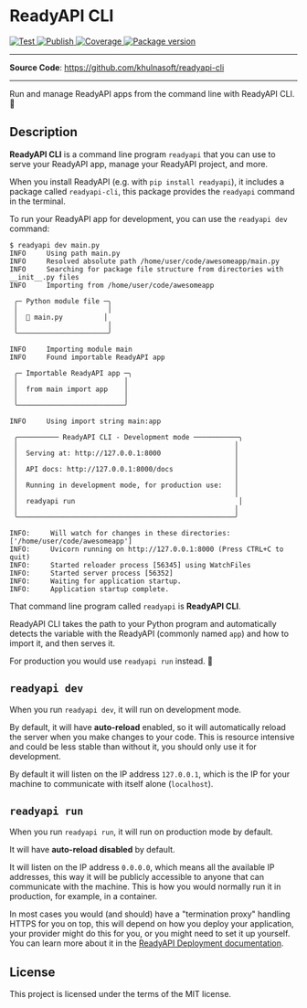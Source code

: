 # ReadyAPI CLI

<a href="https://github.com/khulnasoft/readyapi-cli/actions/workflows/test.yml" target="_blank">
    <img src="https://github.com/khulnasoft/readyapi-cli/actions/workflows/test.yml/badge.svg" alt="Test">
</a>
<a href="https://github.com/khulnasoft/readyapi-cli/actions/workflows/publish.yml" target="_blank">
    <img src="https://github.com/khulnasoft/readyapi-cli/actions/workflows/publish.yml/badge.svg" alt="Publish">
</a>
<a href="https://coverage-badge.samuelcolvin.workers.dev/redirect/khulnasoft/readyapi-cli" target="_blank">
    <img src="https://coverage-badge.samuelcolvin.workers.dev/khulnasoft/readyapi-cli.svg" alt="Coverage">
<a href="https://pypi.org/project/readyapi-cli" target="_blank">
    <img src="https://img.shields.io/pypi/v/readyapi-cli?color=%2334D058&label=pypi%20package" alt="Package version">
</a>

---

**Source Code**: <a href="https://github.com/khulnasoft/readyapi-cli" target="_blank">https://github.com/khulnasoft/readyapi-cli</a>

---

Run and manage ReadyAPI apps from the command line with ReadyAPI CLI. 🚀

## Description

**ReadyAPI CLI** is a command line program `readyapi` that you can use to serve your ReadyAPI app, manage your ReadyAPI project, and more.

When you install ReadyAPI (e.g. with `pip install readyapi`), it includes a package called `readyapi-cli`, this package provides the `readyapi` command in the terminal.

To run your ReadyAPI app for development, you can use the `readyapi dev` command:

<div class="termy">

```console
$ readyapi dev main.py
INFO     Using path main.py
INFO     Resolved absolute path /home/user/code/awesomeapp/main.py
INFO     Searching for package file structure from directories with __init__.py files
INFO     Importing from /home/user/code/awesomeapp

 ╭─ Python module file ─╮
 │                      │
 │  🐍 main.py          │
 │                      │
 ╰──────────────────────╯

INFO     Importing module main
INFO     Found importable ReadyAPI app

 ╭─ Importable ReadyAPI app ─╮
 │                          │
 │  from main import app    │
 │                          │
 ╰──────────────────────────╯

INFO     Using import string main:app

 ╭────────── ReadyAPI CLI - Development mode ───────────╮
 │                                                     │
 │  Serving at: http://127.0.0.1:8000                  │
 │                                                     │
 │  API docs: http://127.0.0.1:8000/docs               │
 │                                                     │
 │  Running in development mode, for production use:   │
 │                                                     │
 │  readyapi run                                        │
 │                                                     │
 ╰─────────────────────────────────────────────────────╯

INFO:     Will watch for changes in these directories: ['/home/user/code/awesomeapp']
INFO:     Uvicorn running on http://127.0.0.1:8000 (Press CTRL+C to quit)
INFO:     Started reloader process [56345] using WatchFiles
INFO:     Started server process [56352]
INFO:     Waiting for application startup.
INFO:     Application startup complete.
```

</div>

That command line program called `readyapi` is **ReadyAPI CLI**.

ReadyAPI CLI takes the path to your Python program and automatically detects the variable with the ReadyAPI (commonly named `app`) and how to import it, and then serves it.

For production you would use `readyapi run` instead. 🚀

## `readyapi dev`

When you run `readyapi dev`, it will run on development mode.

By default, it will have **auto-reload** enabled, so it will automatically reload the server when you make changes to your code. This is resource intensive and could be less stable than without it, you should only use it for development.

By default it will listen on the IP address `127.0.0.1`, which is the IP for your machine to communicate with itself alone (`localhost`).

## `readyapi run`

When you run `readyapi run`, it will run on production mode by default.

It will have **auto-reload disabled** by default.

It will listen on the IP address `0.0.0.0`, which means all the available IP addresses, this way it will be publicly accessible to anyone that can communicate with the machine. This is how you would normally run it in production, for example, in a container.

In most cases you would (and should) have a "termination proxy" handling HTTPS for you on top, this will depend on how you deploy your application, your provider might do this for you, or you might need to set it up yourself. You can learn more about it in the <a href="https://readyapi.khulnasoft.com/deployment/" class="external-link" target="_blank">ReadyAPI Deployment documentation</a>.

## License

This project is licensed under the terms of the MIT license.
